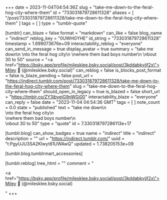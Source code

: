 +++
date = 2023-11-04T04:54:36Z
slug = "take-me-down-to-the-feral-hog-city-where-them"
id = "733031879728611328"
aliases = [ "/post/733031879728611328/take-me-down-to-the-feral-hog-city-where-them" ]
tags = [ ]
type = "tumblr-quote"

[tumblr]
can_blaze = false
format = "markdown"
can_like = false
blog_name = "indirect"
reblog_key = "0UWHGYHE"
id_string = "733031879728611328"
timestamp = 1.699073676e+09
interactability_reblog = "everyone"
can_send_in_message = true
display_avatar = true
summary = "take me down\n \nto the feral hog city\n \nwhere them bad boys number\n \nbout 30 to 50"
source = "<a href=\"https://bsky.app/profile/milesklee.bsky.social/post/3kddabkyjjf2x\">Miley 🐠 (@milesklee.bsky.social)</a>"
can_reblog = false
is_blocks_post_format = false
is_blaze_pending = false
post_url = "https://indirect.tumblr.com/post/733031879728611328/take-me-down-to-the-feral-hog-city-where-them"
slug = "take-me-down-to-the-feral-hog-city-where-them"
should_open_in_legacy = true
is_blazed = false
short_url = "https://tmblr.co/ZY3jbyeiG9nWGi00"
interactability_blaze = "everyone"
can_reply = false
date = "2023-11-04 04:54:36 GMT"
tags = [ ]
note_count = 0.0
state = "published"
text = "take me down\n<br/>\nto the feral hog city\n<br/>\nwhere them bad boys number\n<br/>\nbout 30 to 50"
type = "quote"
id = 7.330318797286113e+17

[tumblr.blog]
can_show_badges = true
name = "indirect"
title = "indirect"
description = ""
url = "https://indirect.tumblr.com/"
uuid = "t:PgyUJU3SA2Klwyt81UWAwQ"
updated = 1.738205153e+09

[tumblr.blog.tumblrmart_accessories]

[tumblr.reblog]
tree_html = ""
comment = "<p><a href=\"https://bsky.app/profile/milesklee.bsky.social/post/3kddabkyjjf2x\">Miley 🐠 (@milesklee.bsky.social)</a></p>"
+++
